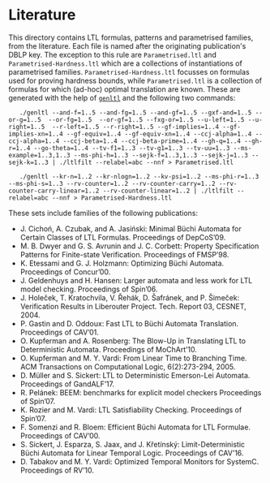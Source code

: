 # Literature

This directory contains LTL formulas, patterns and parametrised families, from the literature. Each file is named after the originating publication's DBLP key. The exception to this rule are `Parametrised.ltl` and `Parametrised-Hardness.ltl` which are a collections of instantiations of parametrised families. `Parametrised-Hardness.ltl` focusses on formulas used for proving hardness bounds, while `Parametrised.ltl` is a collection of formulas for which (ad-hoc) optimal translation are known. These are generated with the help of [`genltl`](https://spot.lrde.epita.fr/genltl.html) and the following two commands:

```
   ./genltl --and-f=1..5 --and-fg=1..5 --and-gf=1..5 --gxf-and=1..5 --or-g=1..5  --or-fg=1..5  --or-gf=1..5 --fxg-or=1..5 --u-left=1..5 --u-right=1..5  --r-left=1..5 --r-right=1..5 --gf-implies=1..4 --gf-implies-xn=1..4 --gf-equiv=1..4 --gf-equiv-xn=1..4 --ccj-alpha=1..4 --ccj-alpha=1..4 --ccj-beta=1..4 --ccj-beta-prime=1..4 --gh-q=1..4 --gh-r=1..4 --go-theta=1..4 --tv-f1=1..3 --tv-g1=1..3 --tv-uu=1..3 --ms-example=1..3,1..3 --ms-phi-h=1..3 --sejk-f=1..3,1..3 --sejk-j=1..3 --sejk-k=1..3 | ./ltlfilt --relabel=abc --nnf > Parametrised.ltl
```

```
   ./genltl --kr-n=1..2 --kr-nlogn=1..2 --kv-psi=1..2 --ms-phi-r=1..3 --ms-phi-s=1..3 --rv-counter=1..2 --rv-counter-carry=1..2 --rv-counter-carry-linear=1..2 --rv-counter-linear=1..2 | ./ltlfilt --relabel=abc --nnf > Parametrised-Hardness.ltl
```

These sets include families of the following publications:

* J. Cichoń, A. Czubak, and A. Jasiński: Minimal Büchi Automata for Certain Classes of LTL Formulas. Proceedings of DepCoS’09.
* M. B. Dwyer and G. S. Avrunin and J. C. Corbett: Property Specification Patterns for Finite-state Verification. Proceedings of FMSP’98.
* K. Etessami and G. J. Holzmann: Optimizing Büchi Automata. Proceedings of Concur’00.
* J. Geldenhuys and H. Hansen: Larger automata and less work for LTL model checking. Proceedings of Spin’06.
* J. Holeček, T. Kratochvila, V. Řehák, D. Šafránek, and P. Šimeček: Verification Results in Liberouter Project. Tech. Report 03, CESNET, 2004.
* P. Gastin and D. Oddoux: Fast LTL to Büchi Automata Translation. Proceedings of CAV’01.
* O. Kupferman and A. Rosenberg: The Blow-Up in Translating LTL to Deterministic Automata. Proceedings of MoChArt’10.
* O. Kupferman and M. Y. Vardi: From Linear Time to Branching Time. ACM Transactions on Computational Logic, 6(2):273-294, 2005.
* D. Müller and S. Sickert: LTL to Deterministic Emerson-Lei Automata. Proceedings of GandALF’17.
* R. Pelánek: BEEM: benchmarks for explicit model checkers Proceedings of Spin’07.
* K. Rozier and M. Vardi: LTL Satisfiability Checking. Proceedings of Spin’07.
* F. Somenzi and R. Bloem: Efficient Büchi Automata for LTL Formulae. Proceedings of CAV’00.
* S. Sickert, J. Esparza, S. Jaax, and J. Křetínský: Limit-Deterministic Büchi Automata for Linear Temporal Logic. Proceedings of CAV’16.
* D. Tabakov and M. Y. Vardi: Optimized Temporal Monitors for SystemC. Proceedings of RV’10.
